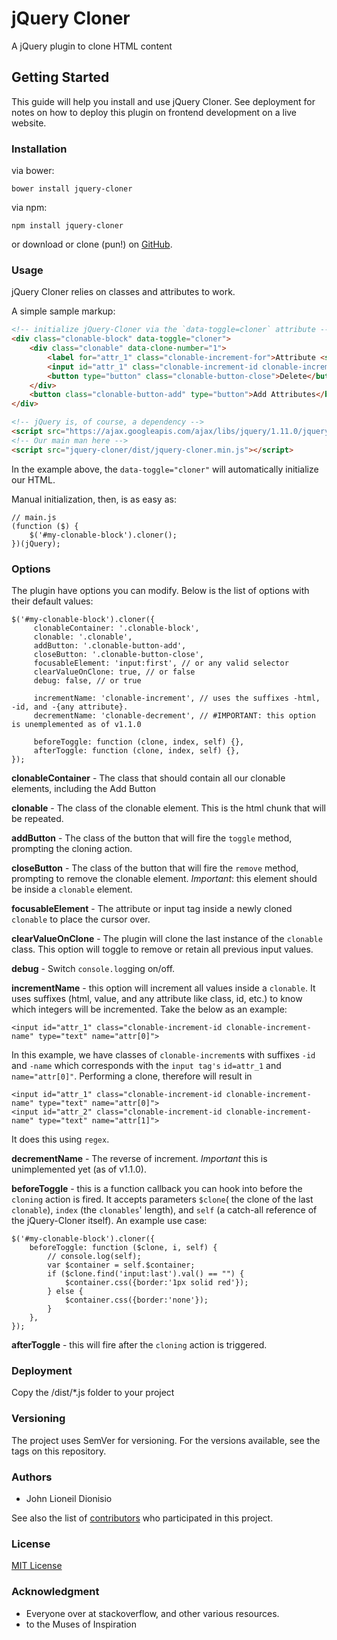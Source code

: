 # jQuery Cloner
A jQuery plugin to clone HTML content

## Getting Started
This guide will help you install and use jQuery Cloner. See deployment for notes on how to deploy this plugin on frontend development on a live website.

### Installation
via bower:
```
bower install jquery-cloner
```

via npm:
```
npm install jquery-cloner
```

or download or clone (pun!) on [GitHub](https://github.com/lioneil/jquery-cloner).


### Usage
jQuery Cloner relies on classes and attributes to work.

A simple sample markup:

```html
<!-- initialize jQuery-Cloner via the `data-toggle=cloner` attribute -->
<div class="clonable-block" data-toggle="cloner">
    <div class="clonable" data-clone-number="1">
        <label for="attr_1" class="clonable-increment-for">Attribute <span class="clonable-increment-html">1</span></label>
		<input id="attr_1" class="clonable-increment-id clonable-increment-name" type="text" name="attr[0]">
		<button type="button" class="clonable-button-close">Delete</button>
    </div>
    <button class="clonable-button-add" type="button">Add Attributes</button>
</div>

<!-- jQuery is, of course, a dependency -->
<script src="https://ajax.googleapis.com/ajax/libs/jquery/1.11.0/jquery.min.js"></script>
<!-- Our main man here -->
<script src="jquery-cloner/dist/jquery-cloner.min.js"></script>
```
In the example above, the ```data-toggle="cloner"``` will automatically initialize our HTML.

Manual initialization, then, is as easy as:

```
// main.js
(function ($) {
    $('#my-clonable-block').cloner();
})(jQuery);
```
### Options
The plugin have options you can modify. Below is the list of options with their default values:

```
$('#my-clonable-block').cloner({
     clonableContainer: '.clonable-block',
     clonable: '.clonable',
     addButton: '.clonable-button-add',
     closeButton: '.clonable-button-close',
     focusableElement: 'input:first', // or any valid selector
     clearValueOnClone: true, // or false
     debug: false, // or true

     incrementName: 'clonable-increment', // uses the suffixes -html, -id, and -{any attribute}.
     decrementName: 'clonable-decrement', // #IMPORTANT: this option is unemplemented as of v1.1.0

     beforeToggle: function (clone, index, self) {},
     afterToggle: function (clone, index, self) {},
});
```

**clonableContainer** - The class that should contain all our clonable elements, including the Add Button

**clonable** - The class of the clonable element. This is the html chunk that will be repeated.

**addButton** - The class of the button that will fire the `toggle` method, prompting the cloning action.

**closeButton** - The class of the button that will fire the `remove` method, prompting to remove the clonable element. *Important*: this element should be inside a `clonable` element.

**focusableElement** - The attribute or input tag inside a newly cloned `clonable` to place the cursor over.

**clearValueOnClone** - The plugin will clone the last instance of the `clonable` class. This option will toggle to remove or retain all previous input values.

**debug** - Switch `console.log`ging on/off.

**incrementName** - this option will increment all values inside a `clonable`. It uses suffixes (html, value, and any attribute like class, id, etc.) to know which integers will be incremented.
Take the below as an example:

```
<input id="attr_1" class="clonable-increment-id clonable-increment-name" type="text" name="attr[0]">
```

In this example, we have classes of `clonable-increment`s with suffixes `-id` and `-name` which corresponds with the `input tag's` `id=attr_1` and `name="attr[0]"`. Performing a clone, therefore will result in


```
<input id="attr_1" class="clonable-increment-id clonable-increment-name" type="text" name="attr[0]">
<input id="attr_2" class="clonable-increment-id clonable-increment-name" type="text" name="attr[1]">
```
It does this using `regex`.

**decrementName** - The reverse of increment. *Important* this is unimplemented yet (as of v1.1.0).

**beforeToggle** - this is a function callback you can hook into before the `cloning` action is fired. It accepts parameters `$clone`( the clone of the last `clonable`), `index` (the `clonables`' length), and `self` (a catch-all reference of the jQuery-Cloner itself). An example use case:
```
$('#my-clonable-block').cloner({
    beforeToggle: function ($clone, i, self) {
        // console.log(self);
		var $container = self.$container;
		if ($clone.find('input:last').val() == "") {
		    $container.css({border:'1px solid red'});
		} else {
			$container.css({border:'none'});
		}
    },
});
```

**afterToggle** - this will fire after the `cloning` action is triggered.


### Deployment
Copy the /dist/\*.js folder to your project


### Versioning
The project uses SemVer for versioning. For the versions available, see the tags on this repository.


### Authors
* John Lioneil Dionisio

See also the list of [contributors](#) who participated in this project.


### License
[MIT License](https://raw.githubusercontent.com/lioneil/jquery-cloner/master/LICENSE)



### Acknowledgment
* Everyone over at stackoverflow, and other various resources.
* to the Muses of Inspiration